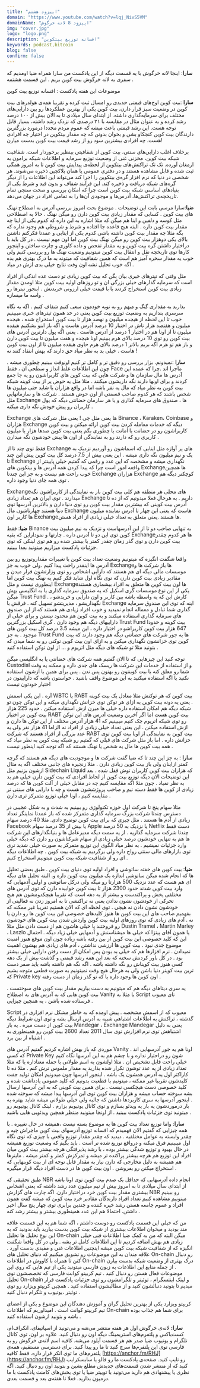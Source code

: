 ```yaml
---
title: "اپیزود هشتم"
domain: "https://www.youtube.com/watch?v=lqj_NivS5VM"
domainName: "اپیزود 8 لانه خرگوش"
img: "cover.jpg"
logo: "logo.png"
description: "افسانه توزیع بیتکوین"
keywords: podcast,bitcoin
blog: false
confirm: false
---
```


**سارا**: اینجا لانه خرگوش
با یه قسمت دیگه از این پادکست من سارا همراه ضیا اومدیم که سفری به لانه خرگوش بیت کوین بریم .
این قسمت هشتمه .

موضوعات این هفته پادکست : افسانه توزیع بیت کوین

**سارا** :بیت کوین اوج‌های قیمتی جدیدی رو امسال ثبت کرده و تقریبا همه‌ی هولدرهای بیت کوین در وضعیت سبز قرار دارن. بیت کوین یکی از بهترین عملکردها رو بین دارایی‌های مختلف برای سرمایه‌گذاری داشته. از ابتدای سال میلادی تا به الان بیش از ۱۰۰ درصد رشد کرده و به عنوان مثال در مقایسه با ۲۱ درصدی که نزدک رشد داشته، بسیار قابل توجه هست. این رشد قیمتی باعث میشه که عموم مردم مجددا درمورد بزرگترین دارندگان بیت کوین کنجکاو بشن و بخوان بدونن که چه مقدار بیتکوین در اختیار چه افرادی هست. چه افرادی بیشترین سود رو از رشد قیمت بیت کوین بدست میارن!

برخلاف اغلب دارایی‌های سنتی، بیت کوین از شفافیتی بینظیر برخوردار است. شفافیت شبکه بیت کوین، مخزنی غنی از وضعیت توزیع سرمایه و اطلاعات شبکه‌ برامون به ارمغان آورده. تک تک تراکنش‌های بیتکوین از لحظه‌ی پیدایش بیت کوین تا به امروز همگی ثبت شده و قابل مشاهده هستند و در دفتری عمومی یا همان بلاکچین ذخیره می‌شوند. هر شخصی در دنیا که نرم افزار گره‌ی بیتکوین را اجرا کند می‌تواند این اطلاعات را از دیگر گره‌های شبکه دریافت و ذخیره کند. این فرآیند شفاف و بدون قید و شرط یکی از بنیادهای اساسی شبکه بیت کوین است چرا که امکان بررسی و صحت سنجی تمام تاریخچه‌ی تراکنش‌ها، آدرس‌ها و موجودی‌ آن‌ها را به تمامی افراد در جهان می‌دهد.

**ضیا**:سارا مرسی بابت این توضیحات . موضوع بحث امروز بررسی آدرس به اصطلاح نهنگ های بیت کوین . کسایی که مقدار زیادی بیت کوین دارن رو میگن نهنگ . حالا یه اصطلاحی مثل کوسه و دلفین و اینا هم میگن که مثلا اشاره به این داره که کدوم یکی از اینا چه مقدار بیت کوین داره . البته هیچ قاعده جا افتاده و شرط و شروطی هم وجود نداره که بگه مثلا چه مقدار بیت کوین داشته باشی کدوم یکی از اینایی و عمدتا فکرکنم داشتن بالای یکی دوهزار بیت کوین رو میگن نهنگ بیت کوین اما اون مهم نیست . در کل باید با دراختیار داشتن گره بیت کوین و یه مقدار تفحص و داده کاوری و چارت ساختن و اینجور کارها توی تاریخچه نقل و انتقال بیت کوین میتونیم وضعیت نهنگ ها رو بررسی کنیم ولی خوب یه مقدار سخره آمیز هم است که همین شفافیت که میتونه به ما درک بهتری هم بده اگه خوب تحلیل نشه اون وفت نتایج خیلی بدی ازش در میاد .

مثل وقتی که تیترهای خبری بیان بگن که بیت کوین زیادی تو دست عده اندکی از افراد است که سرمایه گذارهای خیلی بزرگی ان و تو روزهای اولیه بیت کوین مثلا اومدن مقدار زیادی بیت کوین استخراج کردند یا با قیمت خیلی ارزونی خریدنش . اینجور تیترها رو واسه ما میسازه .

بذارید یه مقداری گنگ و مبهم رو به نوبه خودمون سعی کنیم شفاف کنیم . اگه یه نگاه سرسری بندازیم به وضعیت توزیع بیت کوین یعنی در حد همون تیترهای خبری میبینیم خوب تا این لحظه از هیجده میلیون و نهصد هزار تا بیت کوین استخراج شده ، هیجده میلیون و هفتصد هزار تاش در اختیار 10 درصد آدرس هاست و اگه باز اینو بشکنیم هیفده میلیون تا از اونا هم در اختیار 1 درصد از آدرس هاست . یعنی اگه پول دارترین آدرس های بیت کوین رو توی 10 درصد بالای هرم ببینیم اونا هیجده و هفت میلیون تا بیت کوین دارن و باز هم تو هرم اگه بریم بالاتر 1 درصد بالای هرم حاوی هیفده میلیون تا از اون بیت کوین هاست .
خیلی بد به نظر میاد حق دارند که بهش انتقاد کنند نه !

**سارا** :نمیدونم. بزار بررسی رو دقیق تر و کامل تر کنیم اونوقت ببینیم چطوری میشه . چون این اطلاعات غلط انداز و سطحی ان ، فقط Face ماجرا اند .چرا که عمده این آدرس ها مال سازمان ها و شرکت هایی که بیت کوین های کاربراشون رو یه جا جمع کردند و برای اونها دارند نگه داریشون میکنند . مثلا مثل یه حوض پر از بیت کوینه شبکه بیت کوین به نظر میاد که مال یه نفر باشه اما در واقع هزاران یا شاید حتی میلیون ها شخص باشند که هر کدوم صاحب قسمتی از اون حوض هستند .
شرکت ها و سازمانهایی مثل Exchange ها ، صندوق های سرمایه گذاری و یا هر سازمان حضانتی دیگه که پول کاربران رو پیش خودش نگه داری میکنه .

Exchange ها یعنی مثل چی ! یعنی مثل شرکت های Binance ، Karaken، Coinbase و هزاران Exchange دیگه که خدمات معامله کردن بیت کوین ارائه میکنن و بیت کوین کاربراشون رو در حضانت یا امانت یا چطوری بگم یعنی بیت کوین صدها هزار یا میلیون کاربری رو که دارند رو به نمایندگی از اون ها پیش خودشون نگه میدارن .

فقط توی چند تا از Exchange های پر آوازه مثل اینایی که اسماشون رو آوردیم نزدیک به یک و نیم میلیون نگه داری میشه . این یعنی بیش از 7.5 درصد کل بیت کوین پیش این چند تا Exchange نگهداری میشه و مشخصه که این عدد و رقمی که گفتیم خیلی پایینتر از واقعه امور است چرا که پیدا کردن همه آدرس ها و بیتکوین های Exchangeها همچین خوب راحت هم نیست و به جز این چندتا Exchange هزاران Exchange کوچکتر دیگه هم توی همه جای دنیا وجود داره .

Exchangeهای محلی هر منطقه هم کلی بیت کوین باز به نمایندگی از کاربراشون نگه میدارند . توی ایران هم تعداد زیادی Exchange داریم . به هرحال فعلا میدونیم که از ده تا آدرس بیت کوینی که بیشترین مقدار بیت کوین رو توی دنیا دارن و بالاترین آدرسها توی دنیا هستند چهارتاشون مال Exchange هاست که یعنی این چهار تا آدرس نماینده میلیون ها کاربر اون Exchangeها هستند .یعنی متعلق به تعداد خیلی زیادی از افراد هستن.

**ضیا**: فقط Binance به تنهایی صاحب دو تا از این آدرسهاست و نزدیک به نیم میلیون بیت کوین توی این دو تا آدرس داره . چارتها و نموداراین که بقیه Exchangeها هر کدوم چقدر بیت کوین دارن و توی گذر زمان چقدر کمتر یا بیشتر شده رو هم توی لینکی که توی جزئیات پادکست میزاریم میتونید بعدا ببینید.

واقعا شگفت انگیزه که میتونیم وضعیت تعداد بیت کوین یا تغییرات مقداروتوزیع رو بین آدرس ها اینقدر راحت پیدا کنیم .ولی خوب به جز Exchangeها باز شرکت ها و موسسات مالی دیگه ای هم هستند که دارایی اشخاص رو توی وزارتشون قرار میدن و مقادیر زیادی بیت کوین دارن که توی نگاه اول شاید فکر کنیم یه نهنگ بیت کوین اما اینطوری نیست و مثل Exchangeها اون بیت کوین ها متعلق به افراد بیشماری هستند یکی از این نوع موسسات گری اسکیل که یه صندوق سرمایه گذاری یا به انگلیسی بهش میگن Trust Fund . کارش این که یه واسطه باشه بین کاربر و اون دارایی و خریدشو ، نگهداریشو ، مدیریتشو تسهیل کنه . فرقش با Exchange اینه که توی این صندوق سرمایه گذاری شما تبادل و معماله انجام نمیدید و خوب افراد زیادی هم هستند که از این صندوق های سرمایه گذاری استفاده میکنند و به بیت کوین هم محدود نیستن و برای خیلی از داراییهای دیگه هم وجود دارن .
گری اسکیل بزرگترین Trust Fund بیت کوینه و حدودا 647 هزار بیت کوین کاربراشو در اختیار داره ، این میشه 3.5 درصد کل بیت کوین های موجود . به جز Trust Fund ها یه جور شرکت های حضانتی دیگه هم وجود دارند که بیت کوین توی خزانشون نگهداری میکنن و به ازای اون بیت کوین توکنی رو به شما میدن که بتونید مثلا تو شبکه های دیگه مثل اتریوم و ... از اون توکن استفاده کنید .

توجه کنید این چیزهایی که تا الان گفتیم همه شرکت های حضانتی یا به انگلیسی میگن Custodial و از استفاده از خدمات این شرکت ها ریسک های جدی داره و ممکنه یه وقت شما رو معلق کنه یا بیت کوینتون رو بهتون پس ندن . پس برای همین یا ازشون استفاده نکنید یا اگه استفاده میکنید به این موضوع واقف باشید . حواستون باشه که داراییتون در اختیار خودتون نیست

آره . این یکی اسمش WBTC یا RABT بیت کوین که هر توکنش مثلا معادل یک بیت کوینه . یعنی یه دونه بیت کوین به ازای هر توکن توی خزانش نگهداری میکنه و این توکن چون تو شبکه دیگه هم امکان استفاده داره خیلی ها میرن ازش استفاده میکنن . حدود 225 هزار بیت کوین در اختیار RABT بیت کوین هست اما اگر آخرین وضعیت آدرس های این توکن رو توی شبکه اتریوم چک کنیم میبینیم که 41 هزار آدرس مختلف از این توکن ها دارن و ازش استفاده میکنن . این یعنی تعداد خیلی زیادی از افراد نه الزاما 41 هزار نفر ولی یه عدد بزرگی از افراد هستند که شرکت RABT بیت کوین به نمایندگی از اونا بیت کوین توی خزانش داره . اما باز مثل شرکت های قبلی که گفتیم رو شبکه بیت کوین به نظر میاد که همه بیت کوین ها مال یه شخص یا نهنگ هستند که اگه توجه کنید اینطور نیست .

**سارا** : به جز این چند تا که ضیا گفت شرکت ها و موجودیت های دیگه هم هستند که گرچه کمتر ازاینان ولی باز بیت کوین زیادی دارن . مثلا زنجیره های جانبی مختلف اگه یه مثال ازشون بزنیم مثل Sidechain Liquid که هزاران بیت کوین کاربران توش قفل شده . بعد این توضیحات الان دیگه توزیع بیت کوین از لحاظ افرادی که بیت کوین دارن خیلی هم بد به نظر نمیاد .
چون مثلا اگه مقایسه کنیم چه در مقابل خیلی از آلت کوین ها که درصد زیادی از کوین ها فقط دسته تیم و صاحب پروژششون هست و چه با دارایی های سنتی تر مقایسه کنیم ، اونا خیلی توزیع متمرکز تری دارن .

مثلا سهام پنج تا شرکت اول حوزه تکنولوژی رو ببینیم به شدت و به شکل عجیبی در دسترس چندتا شرکت بزرگ سرمایه گذاری متمرکز شده که باز عمدتا نماینگر تعداد زیادی از آدم ها هستند . مثل چیزی که برای بیت کوین توضیح دادی. مثلا 40 درصد سهام Facebook یا بیش از 35 درصد سهام Apple یا نزدیک به 50 درصد Netflix دست فقط چندتا شرکت سرمایه گذاریه . از یه سمت دیگه مدیرعامل ها و بنیانگذارهای این شرکت ها هم به تنهایی خودشون درصد خیلی زیادی از سهام شرکتاشون رو دارن که دیگه خیلی وارد جزئیات نمیشیم .
به نظر میاد الگوی این توزیع متمرکز به صورت خیلی شدید تری توی بازارهای مالی سنتی رواج داره ولی برگردیم به شبکه بیت کوین . چه اطلاعات دیگه ای رو از شفافیت شبکه بیت کوین میتونیم استخراج کنیم .

**ضیا**: بیت کوین های خفته ساتوشی و افراد اولیه توی دنیای بیت کوین . طبق بعضی تحلیل ها که انجام شده میگن ساتوشی اندازه یک میلیون بیت کوین داره و. البته تحلیل های دیگه ای هم هست که عدد نزدیک 500 هزارتا رو میگه ولی درکل ساتوشی و اولین آدمهایی که وارد بیت کوین شدند حدود 2300 هزار تا بیت کوین خوابیده دارن که توی آدرس های مختلفی پخش و پراکندست و بیشتر از یه دهه است که تقریبا هیچکدومشون هم هیچ تحرکی از خودشون نشون ندادن یعنی نه تراکنشی تا به امروز زدن نه فعالیتی از خودشون نشون دادن نه هیچی .
توی لحظه ای که الان هستیم تقریبا غیر ممکنه که بفهمیم صاحب های این بیت کوین ها هنوز کلیدهای خصوصی این بیت کوین ها رو دارن یا نه . آدم های زیادی که توی روزهای اولیه بیت کوین واردش شدن بیت کوین های خودشون رو فروختند یا خیلی هاشون هم از دست دادن مثل مثلا Dustin Tramel ، Martin Marley ، Laszlo یا همون آقای پیتزا که خیلی ها میشناسنش و آدمهایی خیلی زیاد دیگه . احتمال این که کلید خصوصی این بیت کوین از بین رفته باشه زیاده چون اون موقع هنوز امنیت موضوع جدی نبود . بیت کوین ها ارزشی نداشتن ، آدم های زیادی هم بهشون اهمیت نمیدادن . نرم افزارها هم که خیلی بد بودن پس امکان از دست رفتن دارایی خیلی بیشتر بود . در کل باور کردنش سخته که بعد این همه رشد قیمتی و گذشت بیش از یک دهه کسی هنوز بیت کویناش رو نگه داشته باشه . اگه نگه هم داشته باشه باید صفر دست ترین بیت کوینر دنیا باشن ولی به هرحال هیچ وقت نمیتونیم به صورت قطعی متوجه بشیم که Private key اون کوین ها وجود داره یا که تو گذر زمان از دست رفته .

یه سری دیتاهای دیگه هم که میتونیم به دست بیاریم مقدار بیت کوین های سوختست . بیت کوین هایی که به آدرس های به اصطلاح Vanity یا مثلا به Script تای معیوب فرستاده شده باشن ، یه همچین چیزایی .

Script معیوب که از اسمش مشخصه . پیش اومده که به خاطر مشکل نرم افزاری در گذشته ، تراکنش به اطلاعات اشتباهی شبیه به آدرس ارسال بشه و توی اون شرایط دیگه بیت کوین از دست میره .
یه بار Mandegar ، Exchange Mandegar یعنی به دلیل اشتباهش توی نرم افزارش توی سال 2011 تعداد 2600 بیت کوین رو همینطوری به اشتباه از بین برد .

موردی که باز بهش اشاره کردیم گفتیم آدرس های Vanity . اونا هم یه جور آدرسهایی اند که کسی Private Key شون رو دراحتیار نداره و با چشم هم به این آدرسها نگاه کنیم خیلی راحت قابل تشخیص ان . مثلا اولشون یه اسم طولانی یا جمله معناداره یا که مثلا تعداد زیادی از یه عدد توشون تکرار شده بذارید یه مقدار ملموس ترش کنم . مثلا ده تا کاراکتر اول یه آدرس همشون یک باشه . اینجور آدرسها چون میدونیم امکان تولید جفت کلیدشون تقریبا غیر ممکنه ، میتونیم با قطعیت بدونیم که کلید عمومی یادداشت شده و کلید خصوصی دست هیچکسی نیست . برای همین بیت کوینی که به این آدرسها ارسال بشه سوخته حساب میشه و هزاران بیت کوین توی این آدرسها پیدا میشه که سوخته شده . اینجور آدرسها یه سری کاربردها داشتن که جالبه ولی خیلی طولانی میشه شاید بهتره یه بار درموردشون یه بار یه ویدئو بسازم و توی کانال یوتیوبم بزارم . لینک کانال یوتیوبم رو میتونید توی جزئیات پادکست ببینید . از اونجا میتونید منتظر همچین ویدئویی هایی باشید .

**سارا**: واما توزیع تعداد بیت کوین ها یه موضوع بسته نیست ،همیشه در حال تغییره . با همه چیزایی که گفتیم الان فهمیدم که افسانه توزیع آدرسهای بیت کوین ماجراش چیه و چقدر وابسته به عوامل مختلفیه . دیدید که چقدر مقدار توزیع واقعی با چیزی که توی نگاه اول میبینیم فرق میکنه و درواقع توزیع شده تر است .
باید بگیم که وضعیت توزیع همیشه در حال بهبود و توزیع شدگی بیشتر بوده ، با رشد پذیرفتگی هرچه بیشتر بیت کوین میان افراد این توزیع هم هرچه بیشتر پراکنده تر میشه و تمرکزش کمتر و کمتر میشه .
ماینرها هم همیشه به دلیل مخارجی که دارن نیاز به مقدار قابل توجه ای از بیت کوینهایی که استخراج میکنن رو بفروشن . اون بیت کوین ها در دست افراد دیگه قرار میگیره .

طبق تحقیقی که NBR انجام داده آدرسهایی که حداقل یک صدم بیت کوین توی اونا باشه از ابتدای سال میلادی تا به امروز بیش از نیم میلیون عدد رشد داشته که یعنی اشخاص بیشتری مقدار بیت کوین خرد دراختیار دارن.
اگه چارت های گزارش NBR رو ببینیم میتونیم مشاهده کنیم تعداد افراد دارندگان مقادیر خرد بیت کوین که میشه گفت همون افراد و عموم جامعه هستن رشد خیره کننده و چندین برابری توی چهار پنج سال اخیر داشتن. احتمالا هم این عدد همینطوری بیشتر و بیشتر رشد کنه .

من که خیلی این قسمت پادکست رو دوست داشتم ، اگه شما هم به این قسمت علاقه مند بودید و میخوان اطلاعات بیشتری از شبکه بیت کوین بدست بیارید باید بدونید که به این نوع تحلیل ها تحلیل On-chain میگن البته که من به کمک ضیا اطلاعات فنی خیلی زیادی هم بهش اضافه کردیم تا این اطلاعات کامل تر بشه . ولی در کل واقعا شگفت انگیزه که از شفافیت شبکه بیت کوین میشه اینچنین اطلاعات غنی و مفیدی بدست آورد . علاقه مندان به این موضوعات رو تشویق میکنیم که دنیای تحلیل های On-chain رو دنبال کنن تا همراه با کاووش در اطلاعات On-chain درک بهتری از وضعیت شبکه بدست بیارن . از جمله منابع این اطلاعات به زبون فارسی میتونید یکی از تیم هایی که روی این موضوعات فعال هستن رو دنبال کنید . تیم کریپتو کوانت فارسی که تخصصشون توی تحلیل On-chain و لینک اینتسگرام ، توئیتر و تلگرامشون رو توی جزئیات پادکست قرار میدیم تا بتونید دنبالشون کنید و از مطالبشون استفاده کنید . همچین کریپتو ویزارد رو توی توئیتر ،یوتیوب و تلگرام دنبال کنید .

کریپتو ویزارد یکی از بهترین تحلیل گران و آموزش دهندگان این موضوع و یکی از اعضای تیم کریپتو کوانت است . امیداوریم که اطلاعات On-chain برای شما هم جذاب بوده باشه و بتونید ازشون استفاده کنید .

**سارا:** لانه‌ی خرگوش اول هر هفته منتشر می‌شه و می‌تونید از اسپاتیفای، انکر‌اف‌ام، کست‌باکس و پلتفرم‌های ‌استریمینگ دیگه اون رو دنبال کنید. علاوه بر اون، توی کانال تلگرام و یوتیوب ضیا صدر هم هر قسمت آپلود می‌شه. کافیه اسم لانه‌ی خرگوش رو به فارسی توی این پلتفرم‌ها سرچ کنید تا ما رو پیدا کنید. برای دسترسی مستقیم، همه‌ی پلتفرم‌های ما توی انکر قرار داره. فقط کافیه [https://anchor.fm/RHJ](https://anchor.fm/RHJ) رو تایپ کنید. صفحه‌ی پادکست ما رو فالو یا سابسکرایب کنید که از منتشر شدن قسمت‌های جدیدش مطلع بشین و بتونید اون رو دنبال کنید. اگه نظری یا پیشنهادی هم دارید می‌تونید با توییتر ضیا یا توی بخش‌های کامنت‌ پادکست با ما درمیون بذارید. فعلا تا هفته‌ی بعد و قسمت بعدی.
